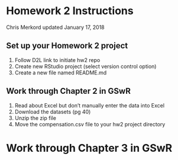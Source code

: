 Homework 2 Instructions
================
Chris Merkord
updated January 17, 2018

Set up your Homework 2 project
------------------------------

1.  Follow D2L link to initiate hw2 repo
2.  Create new RStudio project (select version control option)
3.  Create a new file named README.md

Work through Chapter 2 in GSwR
------------------------------

1.  Read about Excel but don’t manually enter the data into Excel
2.  Download the datasets (pg 40)
3.  Unzip the zip file
4.  Move the compensation.csv file to your hw2 project directory

Work through Chapter 3 in GSwR
==============================
